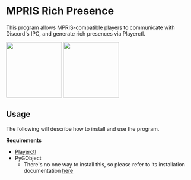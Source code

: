 # MPRIS Rich Presence
This program allows MPRIS-compatible players to communicate with Discord's IPC, and generate rich presences via Playerctl.

<p>
  <img src="https://i.imgur.com/YYgd4f3.png" height="150px">
  <img src="https://i.imgur.com/z09rwDf.png" height="150px">
</p>

<h2>Usage</h2>
The following will describe how to install and use the program.

**Requirements**
* [Playerctl](https://github.com/altdesktop/playerctl)
* PyGObject
  * There's no one way to install this, so please refer to its installation documentation [here](https://pygobject.readthedocs.io/en/latest/getting_started.html)
